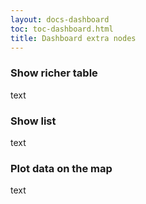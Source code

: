 ```yaml
---
layout: docs-dashboard
toc: toc-dashboard.html
title: Dashboard extra nodes
---
```


### Show richer table
text

### Show list
text

### Plot data on the map
text

